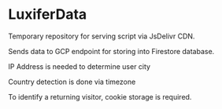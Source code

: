 # LuxiferData

Temporary repository for serving script via JsDelivr CDN.

Sends data to GCP endpoint for storing into Firestore database.


IP Address is needed to determine user city

Country detection is done via timezone

To identify a returning visitor, cookie storage is required.
